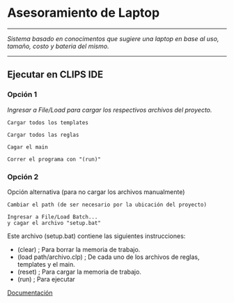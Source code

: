 ﻿# Asesoramiento de Laptop

***
_Sistema basado en conocimentos que sugiere una laptop en base al uso, tamaño, costo y bateria del mismo._
***
## Ejecutar en CLIPS IDE 
### Opción 1

_Ingresar a File/Load para cargar los respectivos archivos del proyecto._

``` 
Cargar todos los templates 
```

``` 
Cargar todos las reglas 
```

``` 
Cagar el main 
```

```
Correr el programa con "(run)"
```

### Opción 2
Opción alternativa (para no cargar los archivos manualmente) 
```
Cambiar el path (de ser necesario por la ubicación del proyecto)
```
```
Ingresar a File/Load Batch...
y cagar el archivo "setup.bat" 
```
Este archivo (setup.bat) contiene las siguientes instrucciones:

- (clear) ; Para borrar la memoria de trabajo.
- (load path/archivo.clp) ; De cada uno de los archivos de reglas, templates y el main.
- (reset) ; Para cargar la memoria de trabajo.
- (run) ; Para ejecutar

[Documentación](https://docs.google.com/document/d/1salLly__NzNh4SbwSWxWRxZ81uWjR5LNUd699QztlKU/edit?usp=sharing)

